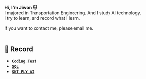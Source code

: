 **Hi, I'm Jiwon 🐱** <br/>
I majored in Transportation Engineering. And I study AI technology. <br/>
I try to learn, and record what I learn. <br/><br/>
If you want to contact me, please email me. <br/><br/>


## 📁 Record
- [**`Coding Test`**](https://github.com/urfall/CT)
- [**`SQL`**](https://github.com/urfall/SQL)
- [**`SKT FLY AI`**](https://github.com/urfall/FLYAI)
